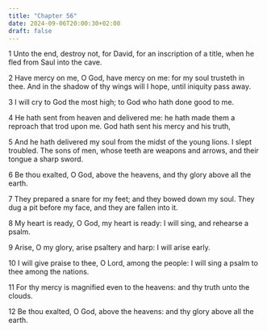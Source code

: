 ```yaml
---
title: "Chapter 56"
date: 2024-09-06T20:00:30+02:00
draft: false
---
```



1 Unto the end, destroy not, for David, for an inscription of a title, when he fled from Saul into the cave.

2 Have mercy on me, O God, have mercy on me: for my soul trusteth in thee. And in the shadow of thy wings will I hope, until iniquity pass away.

3 I will cry to God the most high; to God who hath done good to me.

4 He hath sent from heaven and delivered me: he hath made them a reproach that trod upon me. God hath sent his mercy and his truth,

5 And he hath delivered my soul from the midst of the young lions. I slept troubled. The sons of men, whose teeth are weapons and arrows, and their tongue a sharp sword.

6 Be thou exalted, O God, above the heavens, and thy glory above all the earth.

7 They prepared a snare for my feet; and they bowed down my soul. They dug a pit before my face, and they are fallen into it.

8 My heart is ready, O God, my heart is ready: I will sing, and rehearse a psalm.

9 Arise, O my glory, arise psaltery and harp: I will arise early.

10 I will give praise to thee, O Lord, among the people: I will sing a psalm to thee among the nations.

11 For thy mercy is magnified even to the heavens: and thy truth unto the clouds.

12 Be thou exalted, O God, above the heavens: and thy glory above all the earth.

